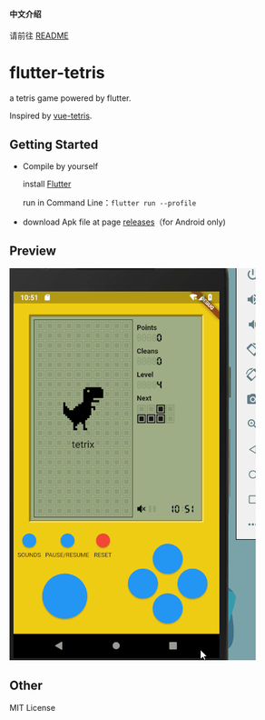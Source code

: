 #### 中文介绍

请前往 [README](https://github.com/boyan01/flutter-tetris/blob/master/README.md)
# flutter-tetris

a tetris game powered by flutter.

Inspired by [vue-tetris](https://github.com/Binaryify/vue-tetris).

## Getting Started

* Compile by yourself

  install [Flutter](https://flutter.io/docs/get-started/install)

  run in Command Line：`flutter run --profile`

* download Apk file at page [releases](https://github.com/boyan01/flutter-tetris/releases)（for Android only)

## Preview

![preview](./_preview/game_gif.gif)

## Other

MIT License
